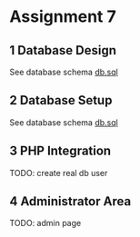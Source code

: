 # Assignment 7
## 1 Database Design
See database schema [db.sql](db/db.sql)

## 2 Database Setup
See database schema [db.sql](db/db.sql)

## 3 PHP Integration
TODO: create real db user

## 4 Administrator Area
TODO: admin page